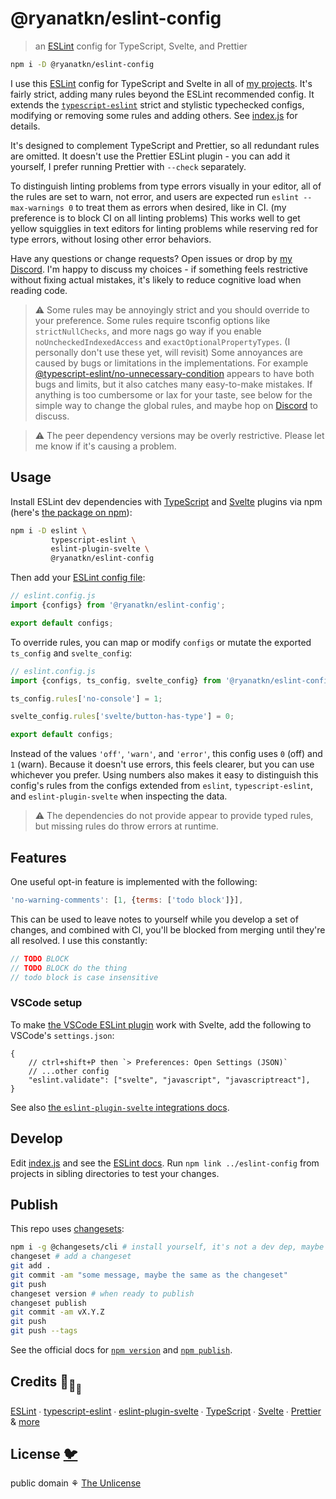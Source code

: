 # @ryanatkn/eslint-config

> an [ESLint](https://eslint.org/) config for TypeScript, Svelte, and Prettier

```bash
npm i -D @ryanatkn/eslint-config
```

I use this [ESLint](https://github.com/eslint/eslint/)
config for TypeScript and Svelte in all of [my projects](https://github.com/ryanatkn).
It's fairly strict, adding many rules beyond the ESLint recommended config.
It extends the [`typescript-eslint`](https://github.com/typescript-eslint/typescript-eslint)
strict and stylistic typechecked configs,
modifying or removing some rules and adding others. See [index.js](index.js) for details.

It's designed to complement TypeScript and Prettier,
so all redundant rules are omitted.
It doesn't use the Prettier ESLint plugin - you can add it yourself,
I prefer running Prettier with `--check` separately.

To distinguish linting problems from type errors visually in your editor,
all of the rules are set to warn, not error,
and users are expected run `eslint --max-warnings 0`
to treat them as errors when desired, like in CI.
(my preference is to block CI on all linting problems)
This works well to get yellow squigglies in text editors for linting problems
while reserving red for type errors, without losing other error behaviors.

Have any questions or change requests?
Open issues or drop by [my Discord](https://discord.gg/YU5tyeK72X).
I'm happy to discuss my choices - if something feels restrictive without fixing actual mistakes,
it's likely to reduce cognitive load when reading code.

> ⚠️ Some rules may be annoyingly strict and you should override to your preference.
> Some rules require tsconfig options like `strictNullChecks`,
> and more nags go way if you enable `noUncheckedIndexedAccess` and `exactOptionalPropertyTypes`.
> (I personally don't use these yet, will revisit)
> Some annoyances are caused by bugs or limitations in the implementations.
> For example
> [@typescript-eslint/no-unnecessary-condition](https://typescript-eslint.io/rules/no-unnecessary-condition/)
> appears to have both bugs and limits, but it also catches many easy-to-make mistakes.
> If anything is too cumbersome or lax for your taste,
> see below for the simple way to change the global rules,
> and maybe hop on [Discord](https://discord.gg/YU5tyeK72X) to discuss.

> ⚠️ The peer dependency versions may be overly restrictive.
> Please let me know if it's causing a problem.

## Usage

Install ESLint dev dependencies with
[TypeScript](https://github.com/typescript-eslint/typescript-eslint)
and [Svelte](https://github.com/sveltejs/eslint-plugin-svelte) plugins
via npm (here's [the package on npm](https://www.npmjs.com/package/@ryanatkn/eslint-config)):

```bash
npm i -D eslint \
         typescript-eslint \
         eslint-plugin-svelte \
         @ryanatkn/eslint-config
```

Then add your
[ESLint config file](https://eslint.org/docs/latest/use/configure/configuration-files):

```js
// eslint.config.js
import {configs} from '@ryanatkn/eslint-config';

export default configs;
```

To override rules, you can map or modify `configs`
or mutate the exported `ts_config` and `svelte_config`:

```js
// eslint.config.js
import {configs, ts_config, svelte_config} from '@ryanatkn/eslint-config';

ts_config.rules['no-console'] = 1;

svelte_config.rules['svelte/button-has-type'] = 0;

export default configs;
```

Instead of the values `'off'`, `'warn'`, and `'error'`,
this config uses `0` (off) and `1` (warn).
Because it doesn't use errors, this feels clearer, but you can use whichever you prefer.
Using numbers also makes it easy to distinguish this config's rules from the configs extended
from `eslint`, `typescript-eslint`, and `eslint-plugin-svelte` when inspecting the data.

> ⚠️ The dependencies do not provide appear to provide typed rules,
> but missing rules do throw errors at runtime.

## Features

One useful opt-in feature is implemented with the following:

```js
'no-warning-comments': [1, {terms: ['todo block']}],
```

This can be used to leave notes to yourself while you develop a set of changes,
and combined with CI, you'll be blocked from merging until they're all resolved.
I use this constantly:

```ts
// TODO BLOCK
// TODO BLOCK do the thing
// todo block is case insensitive
```

### VSCode setup

To make [the VSCode ESLint plugin](https://github.com/microsoft/vscode-eslint) work with Svelte,
add the following to VSCode's `settings.json`:

```jsonc
{
	// ctrl+shift+P then `> Preferences: Open Settings (JSON)`
	// ...other config
	"eslint.validate": ["svelte", "javascript", "javascriptreact"],
}
```

See also
[the `eslint-plugin-svelte` integrations docs](https://sveltejs.github.io/eslint-plugin-svelte/user-guide/#editor-integrations).

## Develop

Edit [index.js](index.js) and see the [ESLint docs](https://eslint.org/).
Run `npm link ../eslint-config` from projects in sibling directories to test your changes.

## Publish

This repo uses [changesets](https://github.com/changesets/changesets):

```bash
npm i -g @changesets/cli # install yourself, it's not a dev dep, maybe it should be
changeset # add a changeset
git add .
git commit -am "some message, maybe the same as the changeset"
git push
changeset version # when ready to publish
changeset publish
git commit -am vX.Y.Z
git push
git push --tags
```

See the official docs for [`npm version`](https://docs.npmjs.com/cli/v8/commands/npm-version)
and [`npm publish`](https://docs.npmjs.com/cli/v8/commands/npm-publish).

## Credits 🐢<sub>🐢</sub><sub><sub>🐢</sub></sub>

[ESLint](https://github.com/eslint/eslint) ∙
[typescript-eslint](https://github.com/typescript-eslint/typescript-eslint) ∙
[eslint-plugin-svelte](https://github.com/sveltejs/eslint-plugin-svelte) ∙
[TypeScript](https://github.com/microsoft/TypeScript) ∙
[Svelte](https://github.com/sveltejs/svelte) ∙
[Prettier](https://github.com/prettier/prettier)
& [more](package.json)

## License [🐦](https://wikipedia.org/wiki/Free_and_open-source_software)

public domain ⚘ [The Unlicense](license)
